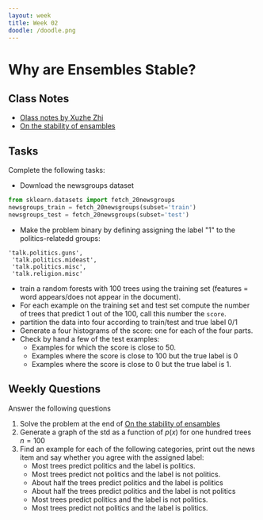 ```yaml
---
layout: week
title: Week 02
doodle: /doodle.png
---
```


# Why are Ensembles Stable?

## Class Notes

* [Olass notes by Xuzhe Zhi](pdfs/XuzheZhi-class-notes.pdf)
* [On the stability of ensambles](pdfs/RandomForsts-Dynalist.pdf)

## Tasks

Complete the following tasks:
* Download the newsgroups dataset
```py
from sklearn.datasets import fetch_20newsgroups
newsgroups_train = fetch_20newsgroups(subset='train')
newsgroups_test = fetch_20newsgroups(subset='test')
```
* Make the problem binary by defining assigning the label "1" to the politics-relatedd groups:
```
'talk.politics.guns',
 'talk.politics.mideast',
 'talk.politics.misc',
 'talk.religion.misc'
 ```
 * train a random forests with 100 trees using the training set (features = word appears/does not appear in the document).
 * For each example on the training set and test set compute the number of trees that predict 1 out of the 100, call this number the `score`.
 * partition the data into four according to train/test and true label 0/1
 * Generate a four histograms of the score: one for each of the four parts.
 * Check by hand a few of the test examples: 
    * Examples for which the score is close to 50.
    * Examples where the score is close to 100 but the true label is 0
    * Examples where the score is close to 0 but the true label is 1.
## Weekly Questions

Answer the following questions
1. Solve the problem at the end of [On the stability of ensambles](pdfs/RandomForsts-Dynalist.pdf)
2. Generate a graph of the std as a function of $p(x)$ for one hundred trees $n=100$
3. Find an example for each of the following categories, print out the news item and say whether you agree with the assigned label:
   * Most trees predict politics and the label is politics.
   * Most trees predict not politics and the label is not politics.
   * About half the trees predict politics  and the label is politics
   * About half the trees predict politics  and the label is not politics
   * Most trees predict politics and the label is not politics.
   * Most trees predict not politics and the label is politics.


